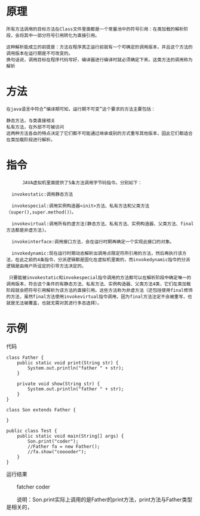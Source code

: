 

# 原理
    
    所有方法调用的目标方法在Class文件里面都是一个常量池中的符号引用：在类加载的解析阶段，会将其中一部分符号引用转化为直接引用。
    
    这种解析能成立的前提是：方法在程序真正运行前就有一个可确定的调用版本，并且这个方法的调用版本在运行期是不可改变的。
    换句话说，调用目标在程序代码写好，编译器进行编译时就必须确定下来。这类方法的调用称为解析
    
    
# 方法

    在java语言中符合“编译期可知，运行期不可变”这个要求的方法主要包括：
    
    静态方法，与类直接相关
    私有方法，在外部不可被访问
    这两种方法各自的特点决定了它们都不可能通过继承或别的方式重写其他版本，因此它们都适合在类加载阶段进行解析。
    
    
# 指令   
    
          JAVA虚拟机里面提供了5条方法调用字节码指令。分别如下：

      invokestatic:调用静态方法

      invokespecial:调用实例构造器<init>方法、私有方法和父类方法（super(),super.method()）。

      invokevirtual:调用所有的虚方法(静态方法、私有方法、实例构造器、父类方法、final方法都是非虚方法)。

      invokeinterface:调用接口方法，会在运行时期再确定一个实现此接口的对象。

      invokedynamic:现在运行时期动态解析出调用点限定符所引用的方法，然后再执行该方法，在此之前的4条指令，分派逻辑都是固化在虚拟机里面的，而invokedynamic指令的分派逻辑是由用户所设定的引导方法决定的。

     只要能被invokestatic和invokespecial指令调用的方法都可以在解析阶段中确定唯一的调用版本，符合这个条件的有静态方法、私有方法、实例构造器、父类方法4类，它们在类加载阶段就会把符号引用解析为该方法的直接引用。这些方法称为非虚方法（还包括使用final修饰的方法，虽然final方法使用invokevirtual指令调用，因为final方法注定不会被重写，也就是无法被覆盖，也就无需对其进行多态选择）。
     
 
# 示例

代码
  
    class Father {
        public static void print(String str) {
            System.out.println("father " + str);
        }

        private void show(String str) {
            System.out.println("father " + str);
        }
    }

    class Son extends Father {

    }

    public class Test {
        public static void main(String[] args) {
            Son.print("coder");
            //Father fa = new Father();
            //fa.show("cooooder");
        }
    }

运行结果

　　fatcher coder

　　说明：Son.print实际上调用的是Father的print方法，print方法与Father类型是相关的，

     
     
  
